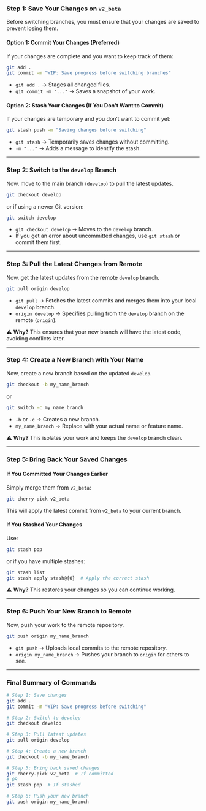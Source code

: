### **Step 1: Save Your Changes on `v2_beta`**
Before switching branches, you must ensure that your changes are saved to prevent losing them.

#### **Option 1: Commit Your Changes (Preferred)**
If your changes are complete and you want to keep track of them:
```sh
git add .
git commit -m "WIP: Save progress before switching branches"
```
- `git add .` → Stages all changed files.
- `git commit -m "..."` → Saves a snapshot of your work.

#### **Option 2: Stash Your Changes (If You Don't Want to Commit)**
If your changes are temporary and you don’t want to commit yet:
```sh
git stash push -m "Saving changes before switching"
```
- `git stash` → Temporarily saves changes without committing.
- `-m "..."` → Adds a message to identify the stash.

---

### **Step 2: Switch to the `develop` Branch**
Now, move to the main branch (`develop`) to pull the latest updates.

```sh
git checkout develop
```
or if using a newer Git version:
```sh
git switch develop
```
- `git checkout develop` → Moves to the `develop` branch.
- If you get an error about uncommitted changes, use `git stash` or commit them first.

---

### **Step 3: Pull the Latest Changes from Remote**
Now, get the latest updates from the remote `develop` branch.

```sh
git pull origin develop
```
- `git pull` → Fetches the latest commits and merges them into your local `develop` branch.
- `origin develop` → Specifies pulling from the `develop` branch on the remote (`origin`).

⚠ **Why?**
This ensures that your new branch will have the latest code, avoiding conflicts later.

---

### **Step 4: Create a New Branch with Your Name**
Now, create a new branch based on the updated `develop`.

```sh
git checkout -b my_name_branch
```
or
```sh
git switch -c my_name_branch
```
- `-b` or `-c` → Creates a new branch.
- `my_name_branch` → Replace with your actual name or feature name.

⚠ **Why?**
This isolates your work and keeps the `develop` branch clean.

---

### **Step 5: Bring Back Your Saved Changes**
#### **If You Committed Your Changes Earlier**
Simply merge them from `v2_beta`:
```sh
git cherry-pick v2_beta
```
This will apply the latest commit from `v2_beta` to your current branch.

#### **If You Stashed Your Changes**
Use:
```sh
git stash pop
```
or if you have multiple stashes:
```sh
git stash list
git stash apply stash@{0}  # Apply the correct stash
```
⚠ **Why?**
This restores your changes so you can continue working.

---

### **Step 6: Push Your New Branch to Remote**
Now, push your work to the remote repository.

```sh
git push origin my_name_branch
```
- `git push` → Uploads local commits to the remote repository.
- `origin my_name_branch` → Pushes your branch to `origin` for others to see.

---

### **Final Summary of Commands**
```sh
# Step 1: Save changes
git add .
git commit -m "WIP: Save progress before switching"

# Step 2: Switch to develop
git checkout develop

# Step 3: Pull latest updates
git pull origin develop

# Step 4: Create a new branch
git checkout -b my_name_branch

# Step 5: Bring back saved changes
git cherry-pick v2_beta  # If committed
# OR
git stash pop  # If stashed

# Step 6: Push your new branch
git push origin my_name_branch
```